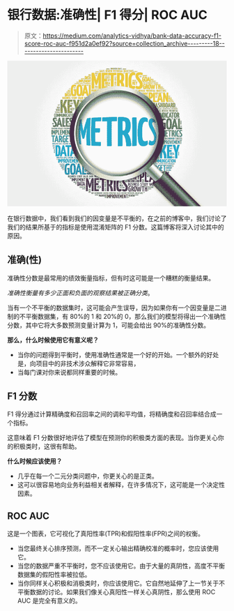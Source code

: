 # 银行数据:准确性| F1 得分| ROC AUC

> 原文：<https://medium.com/analytics-vidhya/bank-data-accuracy-f1-score-roc-auc-f951d2a0ef92?source=collection_archive---------18----------------------->

![](img/f0653e50d6758a1cf779dfeb4675c310.png)

在银行数据中，我们看到我们的因变量是不平衡的，在之前的博客中，我们讨论了我们的结果所基于的指标是使用混淆矩阵的 F1 分数。这篇博客将深入讨论其中的原因。

## 准确(性)

准确性分数是最常用的绩效衡量指标，但有时这可能是一个糟糕的衡量结果。

*准确性衡量有多少正面和负面的观察结果被正确分类*。

当有一个不平衡的数据集时，这可能会产生误导，因为如果你有一个因变量是二进制的不平衡数据集，有 80%的 1 和 20%的 0，那么我们的模型将得出一个准确性分数，其中它将大多数预测变量计算为 1，可能会给出 90%的准确性分数。

**那么，什么时候使用它有意义呢？**

*   当你的问题得到平衡时，使用准确性通常是一个好的开始。一个额外的好处是，向项目中的非技术涉众解释它非常容易，
*   当每门课对你来说都同样重要的时候。

## F1 分数

F1 得分通过计算精确度和召回率之间的调和平均值，将精确度和召回率结合成一个指标。

这意味着 F1 分数很好地评估了模型在预测你的积极类方面的表现。当你更关心你的积极类时，这很有帮助。

**什么时候应该使用？**

*   几乎在每一个二元分类问题中，你更关心的是正类。
*   这可以很容易地向业务利益相关者解释，在许多情况下，这可能是一个决定性因素。

## ROC AUC

这是一个图表，它可视化了真阳性率(TPR)和假阳性率(FPR)之间的权衡。

*   当您最终关心排序预测，而不一定关心输出精确校准的概率时，您应该使用它。
*   当您的数据严重不平衡时，您不应该使用它。由于大量的真阴性，高度不平衡数据集的假阳性率被拉低。
*   当你同样关心积极和消极类时，你应该使用它。它自然地延伸了上一节关于不平衡数据的讨论。如果我们像关心真阳性一样关心真阴性，那么使用 ROC AUC 是完全有意义的。